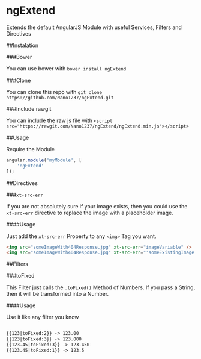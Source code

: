 # ngExtend
Extends the default AngularJS Module with useful Services, Filters and Directives


##Instalation

###Bower

You can use bower with `bower install ngExtend`

###Clone

You can clone this repo with `git clone https://github.com/Nano1237/ngExtend.git`

###Include rawgit

You can include the raw js file with `<script src="https://rawgit.com/Nano1237/ngExtend/ngExtend.min.js"></script>`


##Usage

Require the Module

```javascript
angular.module('myModule', [
    'ngExtend'
]);
```

##Directives

###`xt-src-err`

If you are not absolutely sure if your image exists, then you could use the `xt-src-err` directive to replace the image with a placeholder image.

####Usage

Just add the `xt-src-err` Property to any `<img>` Tag you want.
```html
<img src="someImageWith404Response.jpg" xt-src-err="imageVariable" />
<img src="someImageWith404Response.jpg" xt-src-err="'someExistingImage.jpg'" />
```

##Filters

###toFixed

This Filter just calls the `.toFixed()` Method of Numbers.
If you pass a String, then it will be transformed into a Number.

####Usage

Use it like any filter you know

```html

{{123|toFixed:2}} -> 123.00
{{123|toFixed:3}} -> 123.000
{{123.45|toFixed:3}} -> 123.450
{{123.45|toFixed:1}} -> 123.5

```